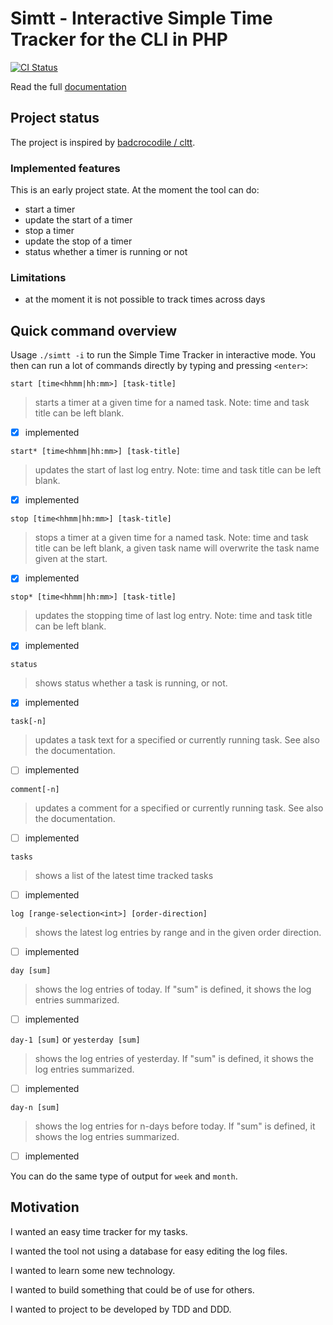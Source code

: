# Simtt - Interactive Simple Time Tracker for the CLI in PHP

[![CI Status](https://github.com/sigma-z/simtt/workflows/Continuous%20Integration/badge.svg)](https://github.com/sigma-z/simtt/actions)

Read the full [documentation](https://github.com/sigma-z/simtt/blob/master/docs/documentation.md)

## Project status

The project is inspired by [badcrocodile / cltt](https://github.com/badcrocodile/cltt).


### Implemented features

This is an early project state. At the moment the tool can do:
- start a timer
- update the start of a timer
- stop a timer
- update the stop of a timer
- status whether a timer is running or not

### Limitations

- at the moment it is not possible to track times across days


## Quick command overview

Usage `./simtt -i` to run the Simple Time Tracker in interactive mode.
 You then can run a lot of commands directly by typing and pressing `<enter>`:

`start [time<hhmm|hh:mm>] [task-title]`
> starts a timer at a given time for a named task. Note: time and task title can be left blank.
- [x] implemented

`start* [time<hhmm|hh:mm>] [task-title]`
> updates the start of last log entry. Note: time and task title can be left blank.
- [x] implemented

`stop [time<hhmm|hh:mm>] [task-title]`
> stops a timer at a given time for a named task. Note: time and task title can be left blank, a given task name will overwrite the task name given at the start.
- [x] implemented

`stop* [time<hhmm|hh:mm>] [task-title]`
> updates the stopping time of last log entry. Note: time and task title can be left blank.
- [x] implemented

`status`
> shows status whether a task is running, or not.
- [x] implemented

`task[-n]`
> updates a task text for a specified or currently running task. See also the documentation.
- [ ] implemented

`comment[-n]`
> updates a comment for a specified or currently running task. See also the documentation.
- [ ] implemented

`tasks`
> shows a list of the latest time tracked tasks
- [ ] implemented

`log [range-selection<int>] [order-direction]`
> shows the latest log entries by range and in the given order direction.
- [ ] implemented

`day [sum]`
> shows the log entries of today. If "sum" is defined, it shows the log entries summarized.
- [ ] implemented

`day-1 [sum]` or `yesterday [sum]`
> shows the log entries of yesterday. If "sum" is defined, it shows the log entries summarized.
- [ ] implemented

`day-n [sum]`
> shows the log entries for n-days before today. If "sum" is defined, it shows the log entries summarized.
- [ ] implemented

You can do the same type of output for `week` and `month`.


## Motivation

I wanted an easy time tracker for my tasks.

I wanted the tool not using a database for easy editing the log files.

I wanted to learn some new technology.

I wanted to build something that could be of use for others.

I wanted to project to be developed by TDD and DDD.
